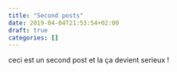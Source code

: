 ```yaml
---
title: "Second posts"
date: 2019-04-04T21:53:54+02:00
draft: true
categories: []
---
```


ceci est un second post et la ça devient serieux !